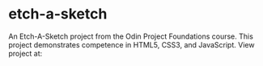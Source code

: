 # etch-a-sketch
An Etch-A-Sketch project from the Odin Project Foundations course. This project demonstrates competence in HTML5, CSS3, and JavaScript. View project at:
